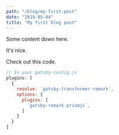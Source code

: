 ```yaml
---
path: "/blog/my-first-post"
date: "2019-05-04"
title: "My first blog post"
---
```


Some content down here.

It's nice.

Check out this code.

```javascript
// In your gatsby-config.js
plugins: [
  {
    resolve: `gatsby-transformer-remark`,
    options: {
      plugins: [
        `gatsby-remark-prismjs`,
      ]
    }
  }
]
```